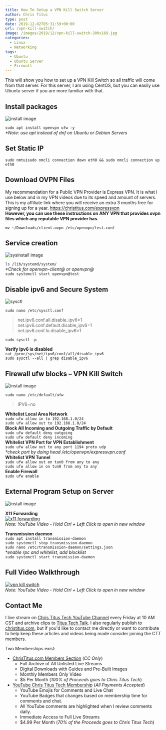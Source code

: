 ```yaml
---
title: How To Setup a VPN Kill Switch Server
author: Chris Titus
type: post
date: 2019-12-02T05:31:59+00:00
url: /vpn-kill-switch/
image: /images/2019/12/vpn-kill-switch-300x169.jpg
categories:
  - Linux
  - Networking
tags:
  - Ubuntu
  - Ubuntu Server
  - Firewall
---
```

This will show you how to set up a VPN Kill Switch so all traffic will come from that server. For this server, I am using CentOS, but you can easily use Ubuntu server if you are more familiar with that. <!--more-->

## Install packages

![install image](../images/2019/12/instal.png)

`sudo apt install openvpn ufw -y`  
_*Note: use apt instead of dnf on Ubuntu or Debian Servers_

## Set Static IP

`sudo nmtuisudo nmcli connection down eth0 && sudo nmcli connection up eth0`

## Download OVPN Files

My recommendation for a Public VPN Provider is Express VPN. It is what I use below and in my VPN videos due to its speed and amount of servers. This is my affiliate link where you will receive an extra 3 months free for signing up for a year. <https://christitus.com/expressvpn>  
**However, you can use these instructions on ANY VPN that provides ovpn files which any reputable VPN provider has.** 

`mv ~/Downloads/client.ovpn /etc/openvpn/test.conf`

<!--adsense-->

## Service creation

![sysinstall image](../images/2019/12/sysinstall.png)

`ls /lib/systemd/system/`  
_*Check for openvpn-client@ or openvpn@_  
`sudo systemctl start openvpn@test`

## Disable ipv6 and Secure System

![sysctl](../images/2019/12/sysctl.png)

`sudo nano /etc/sysctl.conf`  
> net.ipv6.conf.all.disable_ipv6=1   
> net.ipv6.conf.default.disable_ipv6=1   
> net.ipv6.conf.lo.disable_ipv6=1

`sudo sysctl -p`

**Verify Ipv6 is disabled**  
`cat /proc/sys/net/ipv6/conf/all/disable_ipv6`  
`sudo sysctl --all | grep disable_ipv6`

## Firewall ufw blocks &#8211; VPN Kill Switch

![install image](../images/2019/12/vpnsetup.png)

`sudo nano /etc/default/ufw`  
> IPV6=no

**Whitelist Local Area Network**  
`sudo ufw allow in to 192.168.1.0/24`  
`sudo ufw allow out to 192.168.1.0/24`  
**Block All Incoming and Outgoing Traffic by Default**  
`sudo ufw default deny outgoing`  
`sudo ufw default deny incoming`  
**Whitelist VPN Port for VPN Establishment**  
`sudo ufw allow out to any port 1194 proto udp`  
_*check port by doing head /etc/openvpn/expressvpn.conf_  
**Whitelist VPN Tunnel**  
`sudo ufw allow out on tun0 from any to any`  
`sudo ufw allow in on tun0 from any to any`  
**Enable Firewall**  
`sudo ufw enable`

## External Program Setup on Server

![install image](../images/2019/12/transmission.png)

**X11 Forwarding**  
[![x11 forwarding](https://img.youtube.com/vi/auePeI8vZA8/0.jpg)](https://www.youtube.com/watch?v=auePeI8vZA8)  
_Note: YouTube Video - Hold Ctrl + Left Click to open in new window_

**Transmission daemon**  
`sudo apt install transmission-daemon`  
`sudo systemctl stop transmission-daemon`  
`sudo nano /etc/transmission-daemon/settings.json`  
_*enable rpc and whitelist, add blocklist_  
`sudo systemctl start transmission-daemon`

## Full Video Walkthrough
[![vpn kill switch](https://img.youtube.com/vi/wc-Ti8UoPoA/0.jpg)](https://www.youtube.com/watch?v=wc-Ti8UoPoA)  
_Note: YouTube Video - Hold Ctrl + Left Click to open in new window_

## Contact Me

I live stream on [Chris Titus Tech YouTube Channel][1] every Friday at 10 AM CST and archive clips to [Titus Tech Talk][2]. I also regularly publish to [christitus.com][3], but if you'd like to contact me directly or want to contribute to help keep these articles and videos being made consider joining the CTT members. 

Two Memberships exist:
- [ChrisTitus.com Members Section][4] (_CC Only_)
  - Full Archive of All Unlisted Live Streams
  - Digital Downloads with Guides and Pre-Built Images
  - Monthly Members Only Video
  - $5 Per Month (_100% of Proceeds goes to Chris Titus Tech_)
- [YouTube Chris Titus Tech Membership][5] (_All Payments Accepted_)
  - YouTube Emojis for Comments and Live Chat
  - YouTube Badges that changes based on membership time for comments and chat.
  - All YouTube comments are highlighted when I review comments daily. 
  - Immediate Access to Full Live Streams
  - $4.99 Per Month (_70% of the Proceeds goes to Chris Titus Tech_)

 [1]: https://www.youtube.com/c/ChrisTitusTech
 [2]: https://www.youtube.com/c/ChrisTitusTechStreams
 [3]: https://christitus.com/
 [4]: https://portal.christitus.com
 [5]: https://links.christitus.com/join
